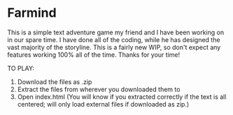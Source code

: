 # Farmind
This is a simple text adventure game my friend and I have been working on in our spare time.  I have done all of the coding, while he has designed the vast majority of the storyline.  This is a fairly new WIP, so don't expect any features working 100% all of the time.  Thanks for your time!

TO PLAY:
1. Download the files as .zip
2. Extract the files from wherever you downloaded them to
3. Open index.html (You will know if you extracted correctly if the text is all centered; will only load external files if downloaded as zip.)


